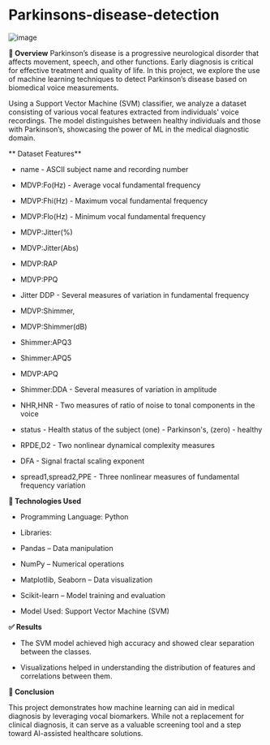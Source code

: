 # Parkinsons-disease-detection

![image](https://github.com/user-attachments/assets/7f210c1a-7eac-4d0c-9662-ef1e40669ba1)


**📌 Overview**
Parkinson’s disease is a progressive neurological disorder that affects movement, speech, and other functions. Early diagnosis is critical for effective treatment and quality of life. In this project, we explore the use of machine learning techniques to detect Parkinson’s disease based on biomedical voice measurements.

Using a Support Vector Machine (SVM) classifier, we analyze a dataset consisting of various vocal features extracted from individuals' voice recordings. The model distinguishes between healthy individuals and those with Parkinson’s, showcasing the power of ML in the medical diagnostic domain.

** Dataset Features**

* name - ASCII subject name and recording number

* MDVP:Fo(Hz) - Average vocal fundamental frequency

* MDVP:Fhi(Hz) - Maximum vocal fundamental frequency

* MDVP:Flo(Hz) - Minimum vocal fundamental frequency

* MDVP:Jitter(%)

* MDVP:Jitter(Abs)

* MDVP:RAP

* MDVP:PPQ

* Jitter DDP - Several measures of variation in fundamental frequency

* MDVP:Shimmer,

* MDVP:Shimmer(dB)

* Shimmer:APQ3

* Shimmer:APQ5

* MDVP:APQ

* Shimmer:DDA - Several measures of variation in amplitude

* NHR,HNR - Two measures of ratio of noise to tonal components in the voice

* status - Health status of the subject (one) - Parkinson's, (zero) - healthy

* RPDE,D2 - Two nonlinear dynamical complexity measures

* DFA - Signal fractal scaling exponent

* spread1,spread2,PPE - Three nonlinear measures of fundamental frequency variation


**🔧 Technologies Used**

* Programming Language: Python
  
* Libraries:

* Pandas – Data manipulation

* NumPy – Numerical operations

* Matplotlib, Seaborn – Data visualization

* Scikit-learn – Model training and evaluation

* Model Used: Support Vector Machine (SVM)

**✅ Results**

* The SVM model achieved high accuracy and showed clear separation between the classes.

* Visualizations helped in understanding the distribution of features and correlations between them.

**📌 Conclusion**

This project demonstrates how machine learning can aid in medical diagnosis by leveraging vocal biomarkers. While not a replacement for clinical diagnosis, it can serve as a valuable screening tool and a step toward AI-assisted healthcare solutions.

